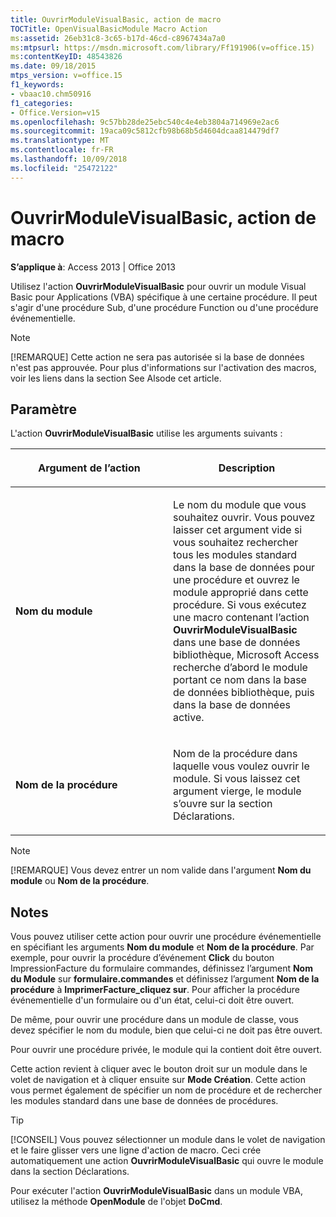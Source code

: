 ```yaml
---
title: OuvrirModuleVisualBasic, action de macro
TOCTitle: OpenVisualBasicModule Macro Action
ms:assetid: 26eb31c8-3c65-b17d-46cd-c8967434a7a0
ms:mtpsurl: https://msdn.microsoft.com/library/Ff191906(v=office.15)
ms:contentKeyID: 48543826
ms.date: 09/18/2015
mtps_version: v=office.15
f1_keywords:
- vbaac10.chm50916
f1_categories:
- Office.Version=v15
ms.openlocfilehash: 9c57bb28de25ebc540c4e4eb3804a714969e2ac6
ms.sourcegitcommit: 19aca09c5812cfb98b68b5d4604dcaa814479df7
ms.translationtype: MT
ms.contentlocale: fr-FR
ms.lasthandoff: 10/09/2018
ms.locfileid: "25472122"
---
```

# <a name="openvisualbasicmodule-macro-action"></a>OuvrirModuleVisualBasic, action de macro


**S’applique à**: Access 2013 | Office 2013

Utilisez l'action **OuvrirModuleVisualBasic** pour ouvrir un module Visual Basic pour Applications (VBA) spécifique à une certaine procédure. Il peut s'agir d'une procédure Sub, d'une procédure Function ou d'une procédure événementielle.


> [!NOTE]
> <P>[!REMARQUE] Cette action ne sera pas autorisée si la base de données n'est pas approuvée. Pour plus d'informations sur l'activation des macros, voir les liens dans la section See Alsode cet article.</P>



## <a name="setting"></a>Paramètre

L'action **OuvrirModuleVisualBasic** utilise les arguments suivants :

<table>
<colgroup>
<col style="width: 50%" />
<col style="width: 50%" />
</colgroup>
<thead>
<tr class="header">
<th><p>Argument de l’action</p></th>
<th><p>Description</p></th>
</tr>
</thead>
<tbody>
<tr class="odd">
<td><p><strong>Nom du module</strong></p></td>
<td><p>Le nom du module que vous souhaitez ouvrir. Vous pouvez laisser cet argument vide si vous souhaitez rechercher tous les modules standard dans la base de données pour une procédure et ouvrez le module approprié dans cette procédure. Si vous exécutez une macro contenant l’action <strong>OuvrirModuleVisualBasic</strong> dans une base de données bibliothèque, Microsoft Access recherche d’abord le module portant ce nom dans la base de données bibliothèque, puis dans la base de données active.</p></td>
</tr>
<tr class="even">
<td><p><strong>Nom de la procédure</strong></p></td>
<td><p>Nom de la procédure dans laquelle vous voulez ouvrir le module. Si vous laissez cet argument vierge, le module s’ouvre sur la section Déclarations.</p></td>
</tr>
</tbody>
</table>



> [!NOTE]
> <P>[!REMARQUE] Vous devez entrer un nom valide dans l'argument <STRONG>Nom du module</STRONG> ou <STRONG>Nom de la procédure</STRONG>.</P>



## <a name="remarks"></a>Notes

Vous pouvez utiliser cette action pour ouvrir une procédure événementielle en spécifiant les arguments **Nom du module** et **Nom de la procédure**. Par exemple, pour ouvrir la procédure d’événement **Click** du bouton ImpressionFacture du formulaire commandes, définissez l’argument **Nom du Module** sur **formulaire.commandes** et définissez l’argument **Nom de la procédure** à **ImprimerFacture\_cliquez sur**. Pour afficher la procédure événementielle d'un formulaire ou d'un état, celui-ci doit être ouvert.

De même, pour ouvrir une procédure dans un module de classe, vous devez spécifier le nom du module, bien que celui-ci ne doit pas être ouvert.

Pour ouvrir une procédure privée, le module qui la contient doit être ouvert.

Cette action revient à cliquer avec le bouton droit sur un module dans le volet de navigation et à cliquer ensuite sur **Mode Création**. Cette action vous permet également de spécifier un nom de procédure et de rechercher les modules standard dans une base de données de procédures.


> [!TIP]
> <P>[!CONSEIL] Vous pouvez sélectionner un module dans le volet de navigation et le faire glisser vers une ligne d'action de macro. Ceci crée automatiquement une action <STRONG>OuvrirModuleVisualBasic</STRONG> qui ouvre le module dans la section Déclarations.</P>



Pour exécuter l'action **OuvrirModuleVisualBasic** dans un module VBA, utilisez la méthode **OpenModule** de l'objet **DoCmd**.

